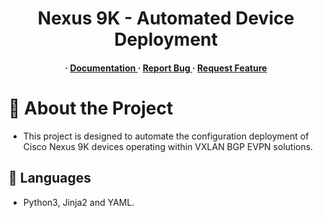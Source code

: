 <div align='center'>

<h1>Nexus 9K - Automated Device Deployment</h1>
<h4> <span> · </span> <a href="https://github.com/daisy-dynawhite/Deploy_Leaf/blob/master/README.md"> Documentation </a> <span> · </span> <a href="https://github.com/daisy-dynawhite/Deploy_Leaf/issues"> Report Bug </a> <span> · </span> <a href="https://github.com/daisy-dynawhite/Deploy_Leaf/issues"> Request Feature </a> </h4>
</div>

# :star2: About the Project
- <p>This project is designed to automate the configuration deployment of Cisco Nexus 9K devices operating within VXLAN BGP EVPN solutions.</p>

## :dart: Languages
- Python3, Jinja2 and YAML.

